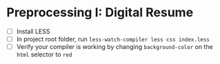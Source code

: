 # Preprocessing I: Digital Resume

- [ ] Install LESS
- [ ] In project root folder, run `less-watch-compiler less css index.less`
- [ ] Verify your compiler is working by changing `background-color` on the `html` selector to `red`
